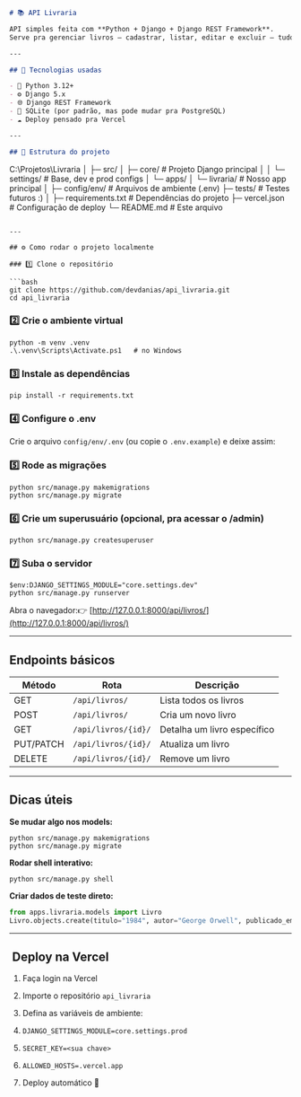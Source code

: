 ```markdown
# 📚 API Livraria

API simples feita com **Python + Django + Django REST Framework**.  
Serve pra gerenciar livros — cadastrar, listar, editar e excluir — tudo via API REST.

---

## 🚀 Tecnologias usadas

- 🐍 Python 3.12+
- ⚙️ Django 5.x
- 🌐 Django REST Framework
- 🧩 SQLite (por padrão, mas pode mudar pra PostgreSQL)
- ☁️ Deploy pensado pra Vercel

---

## 🧱 Estrutura do projeto

```

C:\Projetos\Livraria
│
├─ src/
│  ├─ core/              # Projeto Django principal
│  │  └─ settings/       # Base, dev e prod configs
│  └─ apps/
│     └─ livraria/       # Nosso app principal
│
├─ config/env/           # Arquivos de ambiente (.env)
├─ tests/                # Testes futuros :)
│
├─ requirements.txt      # Dependências do projeto
├─ vercel.json           # Configuração de deploy
└─ README.md             # Este arquivo

```plaintext

---

## ⚙️ Como rodar o projeto localmente

### 1️⃣ Clone o repositório

```bash
git clone https://github.com/devdanias/api_livraria.git
cd api_livraria
```

### 2️⃣ Crie o ambiente virtual

```shellscript
python -m venv .venv
.\.venv\Scripts\Activate.ps1   # no Windows
```

### 3️⃣ Instale as dependências

```shellscript
pip install -r requirements.txt
```

### 4️⃣ Configure o .env

Crie o arquivo `config/env/.env` (ou copie o `.env.example`) e deixe assim:

### 5️⃣ Rode as migrações

```shellscript
python src/manage.py makemigrations
python src/manage.py migrate
```

### 6️⃣ Crie um superusuário (opcional, pra acessar o /admin)

```shellscript
python src/manage.py createsuperuser
```

### 7️⃣ Suba o servidor

```shellscript
$env:DJANGO_SETTINGS_MODULE="core.settings.dev"
python src/manage.py runserver
```

Abra o navegador:👉 [http://127.0.0.1:8000/api/livros/](http://127.0.0.1:8000/api/livros/)

---

## Endpoints básicos

| Método | Rota | Descrição
|-----|-----|-----
| GET | `/api/livros/` | Lista todos os livros
| POST | `/api/livros/` | Cria um novo livro
| GET | `/api/livros/{id}/` | Detalha um livro específico
| PUT/PATCH | `/api/livros/{id}/` | Atualiza um livro
| DELETE | `/api/livros/{id}/` | Remove um livro


---

## Dicas úteis

**Se mudar algo nos models:**

```shellscript
python src/manage.py makemigrations
python src/manage.py migrate
```

**Rodar shell interativo:**

```shellscript
python src/manage.py shell
```

**Criar dados de teste direto:**

```python
from apps.livraria.models import Livro
Livro.objects.create(titulo="1984", autor="George Orwell", publicado_em="1949-06-08")
```

---

## ️ Deploy na Vercel

1. Faça login na Vercel
2. Importe o repositório `api_livraria`
3. Defina as variáveis de ambiente:

1. `DJANGO_SETTINGS_MODULE=core.settings.prod`
2. `SECRET_KEY=<sua chave>`
3. `ALLOWED_HOSTS=.vercel.app`



4. Deploy automático 🎉
